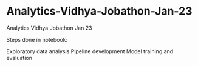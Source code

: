 # Analytics-Vidhya-Jobathon-Jan-23
Analytics Vidhya Jobathon Jan 23


Steps done in notebook:
  
  Exploratory data analysis
  Pipeline development
  Model training and evaluation
